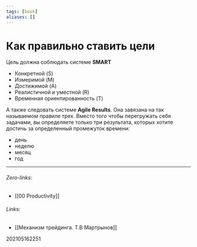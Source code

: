 ```yaml
---
tags: [book]
aliases: []
---
```

# Как правильно ставить цели
Цель должна соблюдать системе __SMART__
 - Конкретной (S)
 - Измеримой (M)
 - Достижимой (A)
 - Реалистичной и уместной (R)
 - Временная ориентированность (T)

А также следовать системе __Agile Results__. Она завязана на так называемом правиле трех. Вместо того чтобы перегружать себя задачами, вы определяете только три результата, которых хотите достичь за  определенный промежуток времени:
 - день
 - неделю
 - месяц
 - год
___
###### Zero-links:
- [[00 Productivity]]
###### Links:
- [[Механизм трейдинга. Т.В Мартрынов]]

202105162251
